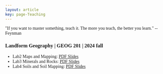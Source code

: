 ```yaml
---
layout: article
key: page-Teaching
---
```



<style>
    body {
        font-family: "Times New Roman", Times, serif;
    }
    .publication-title {
        font-weight: bold;
    }
    .publication-authors {
        font-style: italic;
    }
    .publication-date {
        font-style: italic;
    }
</style>

<div class="roman-font">
  "If you want to master something, teach it. The more you teach, the better you learn." --Feynman
</div>

### Landform Geography | GEOG 201 | 2024 fall
- Lab2 Maps and Mapping: [PDF Slides](/Teaching_slides/Maps_and_Mapping.pdf)
- Lab3 Minerals and Rocks: [PDF Slides](Teaching_slides/GEOG201_2024_Rocks.pdf)
- Lab4 Soils and Soil Mapping: [PDF Slides](Teaching_slides/Soils_and_Soil_Mapping.pdf)
